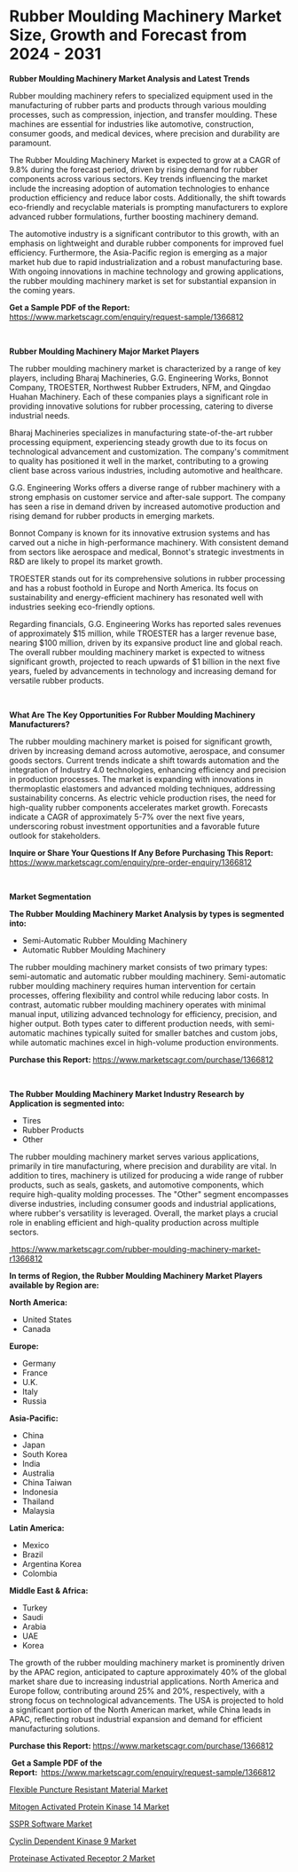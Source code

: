 <p><h1>Rubber Moulding Machinery Market Size, Growth and Forecast from 2024 - 2031</h1></p><p><strong>Rubber Moulding Machinery Market Analysis and Latest Trends</strong></p>
<p><p>Rubber moulding machinery refers to specialized equipment used in the manufacturing of rubber parts and products through various moulding processes, such as compression, injection, and transfer moulding. These machines are essential for industries like automotive, construction, consumer goods, and medical devices, where precision and durability are paramount.</p><p>The Rubber Moulding Machinery Market is expected to grow at a CAGR of 9.8% during the forecast period, driven by rising demand for rubber components across various sectors. Key trends influencing the market include the increasing adoption of automation technologies to enhance production efficiency and reduce labor costs. Additionally, the shift towards eco-friendly and recyclable materials is prompting manufacturers to explore advanced rubber formulations, further boosting machinery demand.</p><p>The automotive industry is a significant contributor to this growth, with an emphasis on lightweight and durable rubber components for improved fuel efficiency. Furthermore, the Asia-Pacific region is emerging as a major market hub due to rapid industrialization and a robust manufacturing base. With ongoing innovations in machine technology and growing applications, the rubber moulding machinery market is set for substantial expansion in the coming years.</p></p>
<p><strong>Get a Sample PDF of the Report:&nbsp;</strong> <a href="https://www.marketscagr.com/enquiry/request-sample/1366812?utm_campaign=1126&utm_medium=2&utm_source=Github&utm_content=ia&utm_term=06122024&utm_id=rubber-moulding-machinery">https://www.marketscagr.com/enquiry/request-sample/1366812</a></p>
<p>&nbsp;</p>
<p><strong>Rubber Moulding Machinery Major Market Players</strong></p>
<p><p>The rubber moulding machinery market is characterized by a range of key players, including Bharaj Machineries, G.G. Engineering Works, Bonnot Company, TROESTER, Northwest Rubber Extruders, NFM, and Qingdao Huahan Machinery. Each of these companies plays a significant role in providing innovative solutions for rubber processing, catering to diverse industrial needs.</p><p>Bharaj Machineries specializes in manufacturing state-of-the-art rubber processing equipment, experiencing steady growth due to its focus on technological advancement and customization. The company's commitment to quality has positioned it well in the market, contributing to a growing client base across various industries, including automotive and healthcare.</p><p>G.G. Engineering Works offers a diverse range of rubber machinery with a strong emphasis on customer service and after-sale support. The company has seen a rise in demand driven by increased automotive production and rising demand for rubber products in emerging markets.</p><p>Bonnot Company is known for its innovative extrusion systems and has carved out a niche in high-performance machinery. With consistent demand from sectors like aerospace and medical, Bonnot's strategic investments in R&D are likely to propel its market growth.</p><p>TROESTER stands out for its comprehensive solutions in rubber processing and has a robust foothold in Europe and North America. Its focus on sustainability and energy-efficient machinery has resonated well with industries seeking eco-friendly options.</p><p>Regarding financials, G.G. Engineering Works has reported sales revenues of approximately $15 million, while TROESTER has a larger revenue base, nearing $100 million, driven by its expansive product line and global reach. The overall rubber moulding machinery market is expected to witness significant growth, projected to reach upwards of $1 billion in the next five years, fueled by advancements in technology and increasing demand for versatile rubber products.</p></p>
<p>&nbsp;</p>
<p><strong>What Are The Key Opportunities For Rubber Moulding Machinery Manufacturers?</strong></p>
<p><p>The rubber moulding machinery market is poised for significant growth, driven by increasing demand across automotive, aerospace, and consumer goods sectors. Current trends indicate a shift towards automation and the integration of Industry 4.0 technologies, enhancing efficiency and precision in production processes. The market is expanding with innovations in thermoplastic elastomers and advanced molding techniques, addressing sustainability concerns. As electric vehicle production rises, the need for high-quality rubber components accelerates market growth. Forecasts indicate a CAGR of approximately 5-7% over the next five years, underscoring robust investment opportunities and a favorable future outlook for stakeholders.</p></p>
<p><strong>Inquire or Share Your Questions If Any Before Purchasing This Report:</strong> <a href="https://www.marketscagr.com/enquiry/pre-order-enquiry/1366812?utm_campaign=1126&utm_medium=2&utm_source=Github&utm_content=ia&utm_term=06122024&utm_id=rubber-moulding-machinery">https://www.marketscagr.com/enquiry/pre-order-enquiry/1366812</a></p>
<p>&nbsp;</p>
<p><strong>Market Segmentation</strong></p>
<p><strong>The Rubber Moulding Machinery Market Analysis by types is segmented into:</strong></p>
<p><ul><li>Semi-Automatic Rubber Moulding Machinery</li><li>Automatic Rubber Moulding Machinery</li></ul></p>
<p><p>The rubber moulding machinery market consists of two primary types: semi-automatic and automatic rubber moulding machinery. Semi-automatic rubber moulding machinery requires human intervention for certain processes, offering flexibility and control while reducing labor costs. In contrast, automatic rubber moulding machinery operates with minimal manual input, utilizing advanced technology for efficiency, precision, and higher output. Both types cater to different production needs, with semi-automatic machines typically suited for smaller batches and custom jobs, while automatic machines excel in high-volume production environments.</p></p>
<p><strong>Purchase this Report:&nbsp;</strong><a href="https://www.marketscagr.com/purchase/1366812?utm_campaign=1126&utm_medium=2&utm_source=Github&utm_content=ia&utm_term=06122024&utm_id=rubber-moulding-machinery">https://www.marketscagr.com/purchase/1366812</a></p>
<p>&nbsp;</p>
<p><strong>The Rubber Moulding Machinery Market Industry Research by Application is segmented into:</strong></p>
<p><ul><li>Tires</li><li>Rubber Products</li><li>Other</li></ul></p>
<p><p>The rubber moulding machinery market serves various applications, primarily in tire manufacturing, where precision and durability are vital. In addition to tires, machinery is utilized for producing a wide range of rubber products, such as seals, gaskets, and automotive components, which require high-quality molding processes. The "Other" segment encompasses diverse industries, including consumer goods and industrial applications, where rubber's versatility is leveraged. Overall, the market plays a crucial role in enabling efficient and high-quality production across multiple sectors.</p></p>
<p><a href="https://www.marketscagr.com/rubber-moulding-machinery-market-r1366812?utm_campaign=1126&utm_medium=2&utm_source=Github&utm_content=ia&utm_term=06122024&utm_id=rubber-moulding-machinery">&nbsp;https://www.marketscagr.com/rubber-moulding-machinery-market-r1366812</a></p>
<p><strong>In terms of Region, the Rubber Moulding Machinery Market Players available by Region are:</strong></p>
<p>
    <p> <strong> North America: </strong>
        <ul>
            <li>United States</li>
            <li>Canada</li>
        </ul>
        </p> 
    <p> <strong> Europe: </strong>
        <ul>
            <li>Germany</li>
            <li>France</li>
            <li>U.K.</li>
            <li>Italy</li>
            <li>Russia</li>
        </ul>
        </p> 
    <p> <strong> Asia-Pacific: </strong>
        <ul>
            <li>China</li>
            <li>Japan</li>
            <li>South Korea</li>
            <li>India</li>
            <li>Australia</li>
            <li>China Taiwan</li>
            <li>Indonesia</li>
            <li>Thailand</li>
            <li>Malaysia</li>
        </ul>
        </p> 
    <p> <strong> Latin America: </strong>
        <ul>
            <li>Mexico</li>
            <li>Brazil</li>
            <li>Argentina Korea</li>
            <li>Colombia</li>
        </ul>
        </p> 
    <p> <strong> Middle East & Africa: </strong>
        <ul>
            <li>Turkey</li>
            <li>Saudi</li>
            <li>Arabia</li>
            <li>UAE</li>
            <li>Korea</li>
        </ul>
    </p>
    </p>
<p><p>The growth of the rubber moulding machinery market is prominently driven by the APAC region, anticipated to capture approximately 40% of the global market share due to increasing industrial applications. North America and Europe follow, contributing around 25% and 20%, respectively, with a strong focus on technological advancements. The USA is projected to hold a significant portion of the North American market, while China leads in APAC, reflecting robust industrial expansion and demand for efficient manufacturing solutions.</p></p>
<p><strong>Purchase this Report: </strong><a href="https://www.marketscagr.com/purchase/1366812?utm_campaign=1126&utm_medium=2&utm_source=Github&utm_content=ia&utm_term=06122024&utm_id=rubber-moulding-machinery">https://www.marketscagr.com/purchase/1366812</a></p>
<p>&nbsp;<strong>Get a Sample PDF of the Report:&nbsp;&nbsp;</strong><a href="https://www.marketscagr.com/enquiry/request-sample/1366812?utm_campaign=1126&utm_medium=2&utm_source=Github&utm_content=ia&utm_term=06122024&utm_id=rubber-moulding-machinery">https://www.marketscagr.com/enquiry/request-sample/1366812</a></p>
<p><strong></strong></p>
<p><p><a href="https://issuu.com/reportprime-2/docs/flexible-puncture-resistant-material-market-size-2?utm_campaign=1126&utm_medium=2&utm_source=Github&utm_content=ia&utm_term=06122024&utm_id=rubber-moulding-machinery">Flexible Puncture Resistant Material Market</a></p><p><a href="https://www.linkedin.com/pulse/mitogen-activated-protein-kinase-14-market-analysis-he2xe?utm_campaign=1126&utm_medium=2&utm_source=Github&utm_content=ia&utm_term=06122024&utm_id=rubber-moulding-machinery">Mitogen Activated Protein Kinase 14 Market</a></p><p><a href="https://issuu.com/reportprime-2/docs/sspr-software-market-size-2030.pptx?utm_campaign=1126&utm_medium=2&utm_source=Github&utm_content=ia&utm_term=06122024&utm_id=rubber-moulding-machinery">SSPR Software Market</a></p><p><a href="https://www.linkedin.com/pulse/compreh-proposis-fbaif?utm_campaign=1126&utm_medium=2&utm_source=Github&utm_content=ia&utm_term=06122024&utm_id=rubber-moulding-machinery">Cyclin Dependent Kinase 9 Market</a></p><p><a href="https://www.linkedin.com/pulse/future-market-trends-proteinase-activated-receptor-2-forecasting-nb8uc?utm_campaign=1126&utm_medium=2&utm_source=Github&utm_content=ia&utm_term=06122024&utm_id=rubber-moulding-machinery">Proteinase Activated Receptor 2 Market</a></p></p>